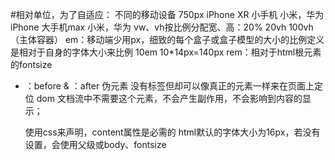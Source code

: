 #相对单位，为了自适应：
    不同的移动设备 750px
    iPhone XR 小手机
        小米，华为
    iPhone 大手机max
        小米，华为
    vw、vh按比例分配宽、高：20% 20vh 100vh（主体容器）
    em：移动端少用px，细致的每个盒子或盒子模型的大小的比例定义
        是相对于自身的字体大小来比例
        10em 10*14px=140px
    rem：相对于html根元素的fontsize
- ：before & ：after 伪元素 没有标签但却可以像真正的元素一样来在页面上定位
    dom 文档流中不需要这个元素，不会产生副作用，不会影响到内容的显示；

    使用css来声明，content属性是必需的
    html默认的字体大小为16px，若没有设置，会使用父级或body、fontsize